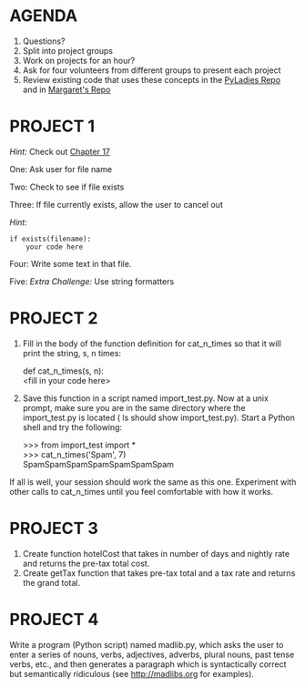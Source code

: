 AGENDA
=======
1. Questions?
2. Split into project groups
3. Work on projects for an hour?
4. Ask for four volunteers from different groups to present each project
5. Review existing code that uses these concepts in the [PyLadies Repo](https://github.com/PyLadies-Boston/PyLadies-Boston-Meetups/tree/master/Beginner/Round%201/2013-07-07) and in [Margaret's Repo](https://github.com/eudaimonious/data-formatting-tool)


# PROJECT 1

*Hint:* Check out [Chapter 17](http://learnpythonthehardway.org/book/ex17.html)

One: Ask user for file name

Two: Check to see if file exists

Three: If file currently exists, allow the user to cancel out
 
*Hint:*
	
	if exists(filename):
		your code here

Four:  Write some text in that file.

Five: *Extra Challenge:* Use string formatters


# PROJECT 2
1. Fill in the body of the function definition for cat_n_times so that it will print the string, s, n times:
 
	def cat_n_times(s, n):<br />
		\<fill in your code here\>

2. Save this function in a script named import_test.py. Now at a unix prompt, make sure you are in the same directory where the import_test.py is located ( ls should show import_test.py). Start a Python shell and try the following:
 
	\>\>\> from import_test import *<br />
	\>\>\> cat_n_times('Spam', 7)<br />
	SpamSpamSpamSpamSpamSpamSpam

If all is well, your session should work the same as this one. Experiment with other calls to cat_n_times until you feel comfortable with how it works.


# PROJECT 3
1. Create function hotelCost that takes in number of days and nightly rate and returns the pre-tax total cost.
2. Create getTax function that takes pre-tax total and a tax rate and returns the grand total.

# PROJECT 4
Write a program (Python script) named madlib.py, which asks the user to enter a series of nouns, verbs, adjectives, adverbs, plural nouns, past tense verbs, etc., and then generates a paragraph which is syntactically correct but semantically ridiculous (see http://madlibs.org for examples).

